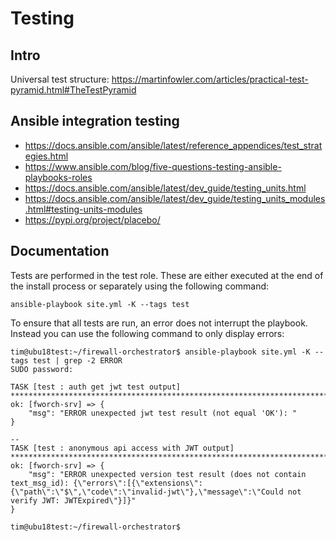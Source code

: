 # Testing

## Intro

Universal test structure: <https://martinfowler.com/articles/practical-test-pyramid.html#TheTestPyramid>

## Ansible integration testing
- <https://docs.ansible.com/ansible/latest/reference_appendices/test_strategies.html>
- <https://www.ansible.com/blog/five-questions-testing-ansible-playbooks-roles>
- <https://docs.ansible.com/ansible/latest/dev_guide/testing_units.html>
- <https://docs.ansible.com/ansible/latest/dev_guide/testing_units_modules.html#testing-units-modules>
- <https://pypi.org/project/placebo/>

## Documentation
Tests are performed in the test role. These are either executed at the end of the install process or separately using the following command:

    ansible-playbook site.yml -K --tags test
    
To ensure that all tests are run, an error does not interrupt the playbook.
Instead you can use the following command to only display errors:

    tim@ubu18test:~/firewall-orchestrator$ ansible-playbook site.yml -K --tags test | grep -2 ERROR
    SUDO password: 

    TASK [test : auth get jwt test output] ***************************************************************************************************************************
    ok: [fworch-srv] => {
        "msg": "ERROR unexpected jwt test result (not equal 'OK'): "
    }

    --
    TASK [test : anonymous api access with JWT output] ***************************************************************************************************************
    ok: [fworch-srv] => {
        "msg": "ERROR unexpected version test result (does not contain text_msg_id): {\"errors\":[{\"extensions\":{\"path\":\"$\",\"code\":\"invalid-jwt\"},\"message\":\"Could not verify JWT: JWTExpired\"}]}"
    }

    tim@ubu18test:~/firewall-orchestrator$

